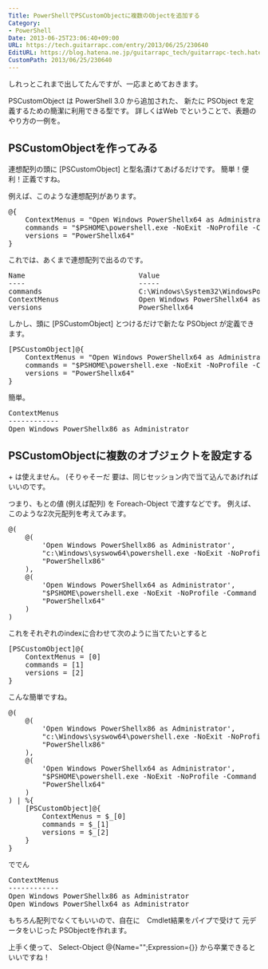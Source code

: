 ```yaml
---
Title: PowerShellでPSCustomObjectに複数のObjectを追加する
Category:
- PowerShell
Date: 2013-06-25T23:06:40+09:00
URL: https://tech.guitarrapc.com/entry/2013/06/25/230640
EditURL: https://blog.hatena.ne.jp/guitarrapc_tech/guitarrapc-tech.hatenablog.com/atom/entry/11696248318757675734
CustomPath: 2013/06/25/230640
---
```


しれっとこれまで出してたんですが、一応まとめておきます。

PSCustomObject は PowerShell 3.0 から追加された、 新たに PSObject を定義するための簡潔に利用できる型です。
詳しくはWeb でということで、表題のやり方の一例を。



<h2>PSCustomObjectを作ってみる</h2>
連想配列の頭に [PSCustomObject] と型名漬けてあげるだけです。
簡単！便利！正義ですね。

例えば、このような連想配列があります。
<pre class="brush: powershell">
@{
	ContextMenus = &quot;Open Windows PowerShellx64 as Administrator&quot;
	commands = &quot;$PSHOME\powershell.exe -NoExit -NoProfile -Command &quot;&quot;Set-Location '%V'&quot;&quot;&quot;
	versions = &quot;PowerShellx64&quot;
}
</pre>

これでは、あくまで連想配列で出るのです。
<pre class="brush: powershell">
Name                           Value
----                           -----
commands                       C:\Windows\System32\WindowsPowerShell\v1.0\powershell.exe -NoExit -NoProfile -Command &quot;Set-Location '%V'&quot;
ContextMenus                   Open Windows PowerShellx64 as Administrator
versions                       PowerShellx64
</pre>

しかし、頭に [PSCustomObject] とつけるだけで新たな PSObject が定義できます。
<pre class="brush: powershell">
[PSCustomObject]@{
	ContextMenus = &quot;Open Windows PowerShellx64 as Administrator&quot;
	commands = &quot;$PSHOME\powershell.exe -NoExit -NoProfile -Command &quot;&quot;Set-Location '%V'&quot;&quot;&quot;
	versions = &quot;PowerShellx64&quot;
}
</pre>

簡単。
<pre class="brush: powershell">
ContextMenus                                                   commands                                                       versions
------------                                                   --------                                                       --------
Open Windows PowerShellx86 as Administrator                    c:\Windows\syswow64\powershell.exe -NoExit -NoProfile -Comm... PowerShellx86
</pre>


<h2>PSCustomObjectに複数のオブジェクトを設定する</h2>
+ は使えません。 (そりゃそーだ
要は、同じセッション内で当て込んであげればいいのです。

つまり、もとの値 (例えば配列) を Foreach-Object で渡すなどです。
例えば、このような2次元配列を考えてみます。
<pre class="brush: powershell">
@(
	@(
		'Open Windows PowerShellx86 as Administrator',
		&quot;c:\Windows\syswow64\powershell.exe -NoExit -NoProfile -Command &quot;&quot;Set-Location '%V'&quot;&quot;&quot;,
		&quot;PowerShellx86&quot;
	),
	@(
		'Open Windows PowerShellx64 as Administrator',
		&quot;$PSHOME\powershell.exe -NoExit -NoProfile -Command &quot;&quot;Set-Location '%V'&quot;&quot;&quot;,
		&quot;PowerShellx64&quot;
	)
)
</pre>

これをそれぞれのindexに合わせて次のように当てたいとすると
<pre class="brush: powershell">
[PSCustomObject]@{
	ContextMenus = [0]
	commands = [1]
	versions = [2]
}
</pre>

こんな簡単ですね。
<pre class="brush: powershell">
@(
	@(
		'Open Windows PowerShellx86 as Administrator',
		&quot;c:\Windows\syswow64\powershell.exe -NoExit -NoProfile -Command &quot;&quot;Set-Location '%V'&quot;&quot;&quot;,
		&quot;PowerShellx86&quot;
	),
	@(
		'Open Windows PowerShellx64 as Administrator',
		&quot;$PSHOME\powershell.exe -NoExit -NoProfile -Command &quot;&quot;Set-Location '%V'&quot;&quot;&quot;,
		&quot;PowerShellx64&quot;
	)
) | %{
	[PSCustomObject]@{
		ContextMenus = $_[0]
		commands = $_[1]
		versions = $_[2]
	}
}
</pre>

ででん
<pre class="brush: powershell">
ContextMenus                                                   commands                                                       versions
------------                                                   --------                                                       --------
Open Windows PowerShellx86 as Administrator                    c:\Windows\syswow64\powershell.exe -NoExit -NoProfile -Comm... PowerShellx86
Open Windows PowerShellx64 as Administrator                    C:\Windows\System32\WindowsPowerShell\v1.0\powershell.exe -... PowerShellx64
</pre>

もちろん配列でなくてもいいので、自在に　Cmdlet結果をパイプで受けて 元データをいじった PSObjectを作れます。

上手く使って、 Select-Object @{Name="";Expression={}} から卒業できるといいですね！
